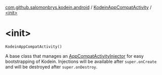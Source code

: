 [com.github.salomonbrys.kodein.android](../index.md) / [KodeinAppCompatActivity](index.md) / [&lt;init&gt;](.)

# &lt;init&gt;

`KodeinAppCompatActivity()`

A base class that manages an [AppCompatActivityInjector](../-app-compat-activity-injector/index.md) for easy bootstrapping of Kodein.
Injections will be available after `super.onCreate` and will be destroyed after `super.onDestroy`.


